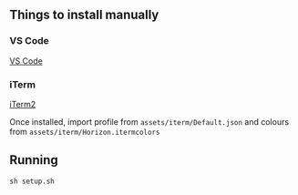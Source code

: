 ## Things to install manually

### VS Code

[VS Code](https://code.visualstudio.com/download)

### iTerm

[iTerm2](https://iterm2.com/downloads)

Once installed, import profile from `assets/iterm/Default.json` and colours from `assets/iterm/Horizon.itermcolors`

## Running

```
sh setup.sh
```
